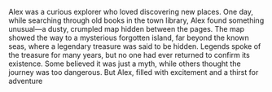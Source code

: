 Alex was a curious explorer who loved discovering new places. One day, while searching through old books in the town library, Alex found something unusual—a dusty, crumpled map hidden between the pages. The map showed the way to a mysterious forgotten island, far beyond the known seas, where a legendary treasure was said to be hidden.
Legends spoke of the treasure for many years, but no one had ever returned to confirm its existence. Some believed it was just a myth, while others thought the journey was too dangerous. But Alex, filled with excitement and a thirst for adventure
